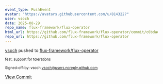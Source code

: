 ```yaml
---
event_type: PushEvent
avatar: "https://avatars.githubusercontent.com/u/814322?"
user: vsoch
date: 2025-08-29
repo_name: flux-framework/flux-operator
html_url: https://github.com/flux-framework/flux-operator/commit/c0bdad1fcdb77aa4c4a7f42a57417e57da7c419a
repo_url: https://github.com/flux-framework/flux-operator
---
```


<a href='https://github.com/vsoch' target='_blank'>vsoch</a> pushed to <a href='https://github.com/flux-framework/flux-operator' target='_blank'>flux-framework/flux-operator</a>

<small>feat: support for tolerations

Signed-off-by: vsoch <vsoch@users.noreply.github.com></small>

<a href='https://github.com/flux-framework/flux-operator/commit/c0bdad1fcdb77aa4c4a7f42a57417e57da7c419a' target='_blank'>View Commit</a>